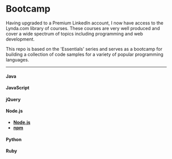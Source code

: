 # Bootcamp

Having upgraded to a Premium LinkedIn account, I now have access to the Lynda.com library of courses. These courses are very well produced and cover a wide spectrum of topics including programming and web development.

This repo is based on the 'Essentials' series and serves as a bootcamp for building a collection of code samples for a variety of popular programming languages. 

---

#### Java

#### JavaScript

#### jQuery

#### Node.js

- **<a href="https://nodejs.org/en/" target="_blank">Node.js</a>**
- **<a href="https://www.npmjs.com/" target="_blank">npm</a>**

#### Python

#### Ruby





